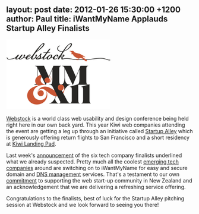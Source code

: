 layout: post
date: 2012-01-26 15:30:00 +1200
author: Paul
title: iWantMyName Applauds Startup Alley Finalists
----

![webstock.png](/media/2012-01-26-webstock.png)

[Webstock](http://www.webstock.org.nz/) is a world class web usability and design conference being held right here in our own back yard. This year Kiwi web companies attending the event are getting a leg up through an initiative called [Startup Alley](http://www.webstock.org.nz/12/bnz-startup-alley.php) which is generously offering return flights to San Francisco and a short residency at [Kiwi Landing Pad](http://www.klp.org.nz/).

Last week's [announcement](http://archived.link/http://www.webstock.org.nz/blog/2012/the-bnz-start-up-alley-finalists/) of the six tech company finalists underlined what we already suspected. Pretty much all the coolest [emerging tech companies](https://iwantmyname.com/blog/2011/11/usnapus-snaps-up-startup-weekend-prize.html) around are switching on to iWantMyName for easy and secure domain and [DNS management](https://iwantmyname.com/blog/2011/08/simplify-your-domain-dns-management.html) services. That's a testament to our own [commitment](https://iwantmyname.com/blog/2011/10/being-good-neighbours.html) to supporting the web start-up community in New Zealand and an acknowledgement that we are delivering a refreshing service offering.

Congratulations to the finalists, best of luck for the Startup Alley pitching session at Webstock and we look forward to seeing you there!
